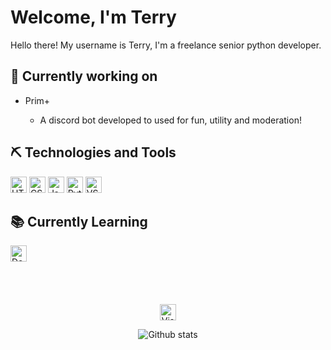 # Welcome, I'm Terry

Hello there! My username is Terry, I'm a freelance senior python developer.

<div>

## 💼 Currently working on
<ul>
    <li>Prim+</li>
    <ul>
        <li>A discord bot developed to used for fun, utility and moderation!</li>
    </ul>
</ul>

## ⛏ Technologies and Tools

<img alt="HTML5" height="26px" src="https://img.shields.io/badge/Html5-282C34?logo=html5&logoColor=E34F26" />
<img alt="CSS3" height="26px" src="https://img.shields.io/badge/CSS3-282C34?logo=css&logoColor=1572B6" />
<img alt="JavaScript" height="26px" src="https://img.shields.io/badge/Javascript-282C34?logo=javascript&logoColor=F7DF1E" />
<img alt="Python" height="26px" src="https://img.shields.io/badge/Python-282C34?logo=python&logoColor=339933" />
<img alt="VSCode" height="26px" src="https://img.shields.io/badge/VS%20Code-282C34?logo=visual-studio-code&logoColor=007ACC" />
    
## 📚 Currently Learning
    
<img alt="DevOps" height="26px" src="https://img.shields.io/badge/C Sharp-282C34?logo=devops&logoColor=47A248" />
</div>

<br />
<br />
<br />
<br />

<div align="center">
<img alt="VisitorCount" height="26px" src="https://visitor-badge.glitch.me/badge?page_id=1terryy" />
    
![Github stats](https://github-readme-stats.vercel.app/api?username=1terryy&count_private=true&show_icons=true&include_all_commits=true&bg_color=0d1117&icon_color=blue&hide_border=true&text_color=38bdae)
</div>
